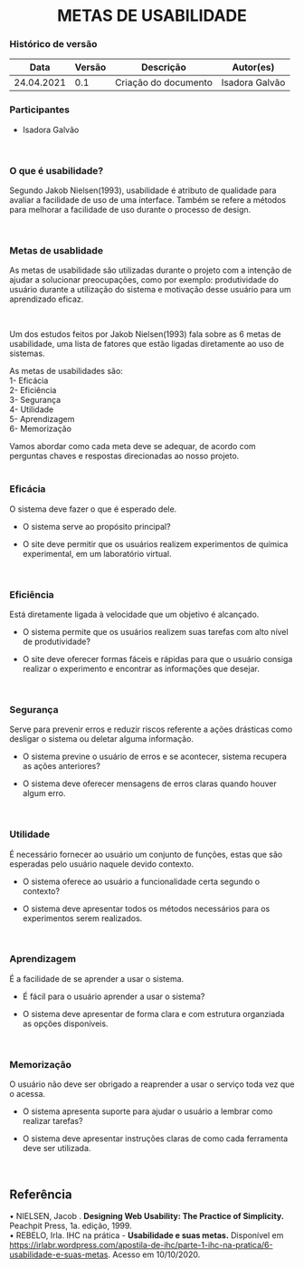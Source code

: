 # <center> METAS DE USABILIDADE

### Histórico de versão<br>

|Data | Versão | Descrição | Autor(es)|
| -- | -- | -- | -- |
| 24.04.2021 | 0.1 | Criação do documento |Isadora Galvão|

### Participantes

* Isadora Galvão

<br>

### O que é usabilidade?
Segundo Jakob Nielsen(1993), usabilidade é atributo de qualidade para avaliar a facilidade de uso de uma interface. Também se refere a métodos para melhorar a facilidade de uso durante o processo de design.

<br>

### Metas de usablidade
As metas de usabilidade são utilizadas durante o projeto com a intenção de ajudar a solucionar preocupações, como por exemplo: produtividade do usuário durante a utilização do sistema e motivação desse usuário para um aprendizado eficaz.

<br>

Um dos estudos feitos por Jakob Nielsen(1993) fala sobre as 6 metas de usabilidade, uma lista de fatores que estão ligadas diretamente ao uso de sistemas.
 <br>

 As metas de usabilidades são: <br>
 1- Eficácia <br>
 2- Eficiência <br>
 3- Segurança <br>
 4- Utilidade <br>
 5- Aprendizagem <br>
 6- Memorização<br> 

Vamos abordar como cada meta deve se adequar, de acordo com perguntas chaves e respostas direcionadas ao nosso projeto. 
<br>
<br>

### Eficácia

 O sistema deve fazer o que é esperado dele.
<br>

- O sistema serve ao propósito principal?

- O site deve permitir que os usuários realizem experimentos de química experimental, em um laboratório virtual.

<br>

### Eficiência

Está diretamente ligada à velocidade que um objetivo é alcançado.
<br>

- O sistema permite que os usuários realizem suas tarefas com alto nível de produtividade?

- O site deve oferecer formas fáceis e rápidas para que o usuário consiga realizar o experimento e encontrar as informações que desejar.

<br>

### Segurança

Serve para prevenir erros e reduzir riscos referente a ações drásticas como desligar o sistema ou deletar alguma informação.
<br>

- O sistema previne o usuário de erros e se acontecer, sistema recupera as ações anteriores?

- O sistema deve oferecer mensagens de erros claras quando houver algum erro.

<br>

### Utilidade 

É necessário fornecer ao usuário um conjunto de funções, estas que são esperadas pelo usuário naquele devido contexto.
<br>

- O sistema oferece ao usuário a funcionalidade certa segundo o contexto?

- O sistema deve apresentar todos os métodos necessários para os experimentos serem realizados.

<br>

### Aprendizagem 

É a facilidade de se aprender a usar o sistema.
<br>

- É fácil para o usuário aprender a usar o sistema?

- O sistema deve apresentar de forma clara e com estrutura organziada as opções disponíveis.

<br>

### Memorização 

O usuário não deve ser obrigado a reaprender a usar o serviço toda vez que o acessa.
<br>

- O sistema apresenta suporte para ajudar o usuário a lembrar como realizar tarefas?

- O sistema deve apresentar instruções claras de como cada ferramenta deve ser utilizada. 

<br>

## Referência 

• NIELSEN, Jacob . **Designing Web Usability: The Practice of Simplicity.** Peachpit Press, 1a. edição, 1999.
<br>
• REBELO, Irla. IHC na prática - **Usabilidade e suas metas.** Disponível em https://irlabr.wordpress.com/apostila-de-ihc/parte-1-ihc-na-pratica/6-usabilidade-e-suas-metas. Acesso em 10/10/2020.












